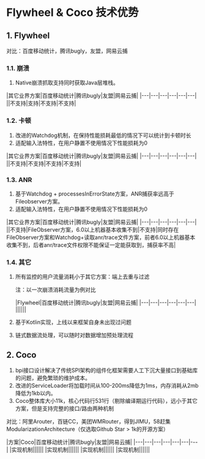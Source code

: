 # Flywheel & Coco 技术优势


## 1. Flywheel

对比：百度移动统计，腾讯bugly，友盟，网易云捕

### 1.1. 崩溃

1. Native崩溃抓取支持同时获取Java层堆栈。

|其它业界方案|百度移动统计|腾讯bugly|友盟|网易云捕|
|---|---|---|---|---|---|
||不支持|支持|不支持|不支持|

### 1.2. 卡顿

1. 改进的Watchdog机制，在保持性能损耗最低的情况下可以统计到卡顿时长
2. 适配输入法特性，在用户静置不使用情况下性能损耗为0

|其它业界方案|百度移动统计|腾讯bugly|友盟|网易云捕|
|---|---|---|---|---|---|
||不支持|不支持|不支持|不支持|


### 1.3. ANR

1. 基于Watchdog + processesInErrorState方案，ANR捕获率远高于Fileobserver方案。
2. 适配输入法特性，在用户静置不使用情况下性能损耗为0

|其它业界方案|百度移动统计|腾讯bugly|友盟|网易云捕|
|---|---|---|---|---|---|
||不支持|FileObserver方案，6.0以上机器基本收集不到|不支持|同时存在FileObserver方案和Watchdog+读取anr/trace文件方案，前者6.0以上机器基本收集不到，后者anr/trace文件权限不能保证一定能获取到，捕获率不高|

### 1.4. 其它

1. 所有监控的用户流量消耗小于其它方案：端上去重与过滤

	注：以一次崩溃消耗流量为例对比
	
	|Flywheel|百度移动统计|腾讯bugly|友盟|网易云捕|
	|---|---|---|---|---|---|
	||||||

2. 基于Kotlin实现，上线以来框架自身未出现过问题
3. 链式数据流处理，可以随时对数据增加预处理流程

## 2. Coco

1. bpi接口设计解决了传统SPI架构的组件化框架需要人工下沉大量接口到基础库的问题，避免繁琐的维护成本。
2. 改进的ServiceLoader将加载时间从100-200ms降低为1ms，内存消耗从2mb降低为1kb以内。
3. Coco整体库大小11k，核心代码行531行（剔除编译期运行代码），远小于其它方案，但是支持完整的接口/路由两种机制


对比：阿里Arouter，百链CC，美团WMRouter，得到JIMU，58赶集ModularizationArchitecture（仅选取Github Star > 1k的开源方案）

|方案|Coco|百度移动统计|腾讯bugly|友盟|网易云捕|
|---|---|---|---|---|---|---|
|实现机制||||||
|实现机制||||||
|实现机制||||||
|实现机制||||||
